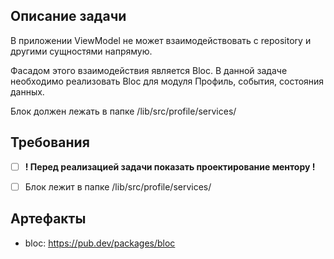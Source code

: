## Описание задачи

В приложении ViewModel не может взаимодействовать с repository и другими сущностями напрямую.

Фасадом этого взаимодействия является Bloc.
В данной задаче необходимо реализовать Bloc для модуля Профиль, события, состояния данных.

Блок должен лежать в папке /lib/src/profile/services/


## Требования

* [ ] **! Перед реализацией задачи показать проектирование ментору !**
* [ ] Блок лежит в папке /lib/src/profile/services/


## Артефакты

- bloc: https://pub.dev/packages/bloc

 